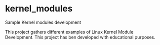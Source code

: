 kernel_modules
==============

Sample Kernel modules development

This project gathers different examples of Linux Kernel Module Development. This project has ben developed with educational purposes.

